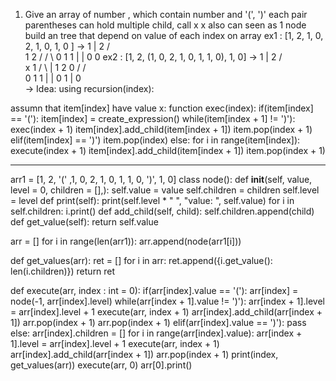 1. Give an array of number , which contain number and '(', ')'
each pair parentheses can hold multiple child, call x 
x also can seen as 1 node
build an tree that depend on value of each index on array
ex1 : [1, 2, 1, 0, 2, 1, 0, 1, 0 ]
-> 
                1
                |
                2
               / \
              1   2
             /   / \ 
            0   1  1
                |  |
                0  0
ex2 : [1, 2, (1, 0, 2, 1, 0, 1, 1, 0), 1, 0]
->
                1
                |
                2
              /   \
            x       1
          /  \      |
        1     2     0
      /     /   \
    0      1     1
           |     |
           0     1
                 |
                 0    
-> Idea: using recursion(index):

assumn that item[index] have value x:
function exec(index):
  if(item[index] == '\('):
    item[index] = create_expression()
    while(item[index + 1] != '\)'):
      exec(index + 1)
      item[index].add_child(item[index + 1])
      item.pop(index + 1)
  elif(item[index] == '\)')
    item.pop(index)
  else:
    for i in range(item[index]):
      execute(index + 1)
      item[index].add_child(item[index + 1])
      item.pop(index + 1)
  


---------------------------
arr1 = [1, 2, '(' ,1, 0, 2, 1, 0, 1, 1, 0, ')', 1, 0]
class node():
    def __init__(self, 
                 value, 
                 level = 0,
                 children = [],):
        self.value = value
        self.children = children
        self.level = level
    def print(self):
        print(self.level * " ", "value: ", self.value)
        for i in self.children:
            i.print()
    def add_child(self, child):
        self.children.append(child)
    def get_value(self):
        return self.value

arr = []
for i in range(len(arr1)):
    arr.append(node(arr1[i]))

def get_values(arr):
    ret = []
    for i in arr:
        ret.append({i.get_value(): len(i.children)})
    return ret

def execute(arr, index : int = 0):
    if(arr[index].value == '('):
        arr[index] = node(-1, arr[index].level)
        while(arr[index + 1].value != ')'):
            arr[index + 1].level = arr[index].level + 1
            execute(arr, index + 1)
            arr[index].add_child(arr[index + 1])
            arr.pop(index + 1)
        arr.pop(index + 1)
    elif(arr[index].value == ')'):
        pass
    else:
        arr[index].children = []
        for i in range(arr[index].value):
            arr[index + 1].level = arr[index].level + 1
            execute(arr, index + 1)
            arr[index].add_child(arr[index + 1])
            arr.pop(index + 1)
    print(index, get_values(arr))
execute(arr, 0)
arr[0].print()